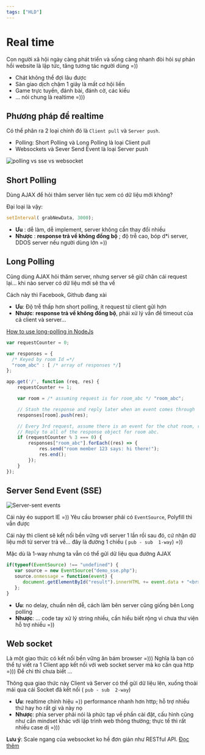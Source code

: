 ```yaml
---
tags: ["HLD"]
---
```



# Real time

Con người xã hội ngày càng phát triển và sống càng nhanh đòi hỏi sự phản hồi website là lập tức, tăng tương tác người dùng =)) 
- Chát không thể đợi lâu được
- Sàn giao dịch chậm 1 giây là mất cơ hội liền 
- Game trực tuyến, đánh bài, đánh cờ, các kiểu 
- ... nói chung là realtime =))) 

<TagLinks />

## Phương pháp để realtime 

Có thể phân ra 2 loại chính đó là `Client pull` và `Server push`.  
- Polling: Short Polling và Long Polling là loại Client pull
- Websockets và Sever Send Event là loại Server push 

![polling vs sse vs websocket](https://i.pinimg.com/originals/37/1f/44/371f44eb9da161378f6115a6918c4237.jpg)

## Short Polling 
Dùng AJAX để hỏi thăm server liên tục xem có dữ liệu mới không? 

Đại loại là vậy: 

```javascript
setInterval( grabNewData, 3000); 
```

- **Ưu** : dễ làm, dễ implement, server không cần thay đổi nhiều
- **Nhược** : **response trả về không đồng bộ** ; độ trễ cao, bóp d*i server, DDOS server nếu người dùng lớn =)) 

## Long Polling 
Cũng dùng AJAX hỏi thăm server, nhưng server sẽ giữ chân cái request lại... khi nào server có dữ liệu mới sẽ tha về

Cách này thì Facebook, Github đang xài 

- **Ưu**: Độ trễ thấp hơn short polling, ít request từ client gửi hơn 
- **Nhược**: **response trả về không đồng bộ**, phải xử lý vấn đề timeout của cả client và server...
 
[How to use long-polling in NodeJs](https://stackoverflow.com/questions/45853418/how-to-use-long-polling-in-native-javascript-and-node-js)

```js
var requestCounter = 0;

var responses = {
  /* Keyed by room Id =*/
  "room_abc" : [ /* array of responses */]
};

app.get('/', function (req, res) {
    requestCounter += 1;

    var room = /* assuming request is for room_abc */ "room_abc";

    // Stash the response and reply later when an event comes through
    responses[room].push(res);

    // Every 3rd request, assume there is an event for the chat room, room_abc.
    // Reply to all of the response object for room abc.
    if (requestCounter % 3 === 0) {
        responses["room_abc"].forEach((res) => {
            res.send("room member 123 says: hi there!");
            res.end();
        });
    }
});
```

## Server Send Event (SSE)

![Server-sent events](https://i.pinimg.com/originals/8c/f5/d4/8cf5d426dc818c8c9c7cd8a51a4c9192.jpg)

Cái này éo support IE =)) Yêu cầu browser phải có `EventSource`, Polyfill thì vẫn được 

Cái này thì client sẽ kết nối bền vững với server 1 lần rồi sau đó, cứ nhận dữ liệu mới từ server trả về... đây là đường 1 chiều ( `pub - sub  1-way`)  =)) 

Mặc dù là 1-way nhưng ta vẫn có thể gửi dữ liệu qua đường AJAX 

```javascript 
if(typeof(EventSource) !== "undefined") {
   var source = new EventSource("demo_sse.php");
   source.onmessage = function(event) {
      document.getElementById("result").innerHTML += event.data + "<br>";
   };
}
```

- **Ưu**: no delay, chuẩn nên dễ, cách làm bên server cũng giống bên Long polling
- **Nhược**: ... code tay xử lý string nhiều, cần hiểu biết rộng vì chưa thư viện hỗ trợ nhiều =)) 

## Web socket
Là một giao thức có kết nối bền vững ăn bám browser =))) Nghĩa là bạn có thể tự viết ra 1 Client app kết nối với web socket server mà ko cần qua http =))) Để chi thì chưa biết ... 

Thông qua giao thức này Client và Server có thể gửi dữ liệu lên, xuống thoải mái qua cái Socket đã kết nối ( `pub - sub  2-way`) 

- **Ưu**: realtime chính hiệu =)) performance nhanh hơn http; hỗ trợ nhiều thứ hay ho rất gì và này nọ
- **Nhược**: phía server phải nói là phức tạp về phần cài đặt, cấu hình cũng như cần mindset khác với lập trình web thông thường; thực tế thì rất nhiều case dị =))) 

**Lưu ý**:
Scale ngang của websocket ko hề đơn giản như RESTful API. [Đọc thêm](https://tsh.io/blog/how-to-scale-websocket/)


 

 







